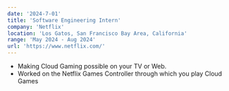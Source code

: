 ```yaml
---
date: '2024-7-01'
title: 'Software Engineering Intern'
company: 'Netflix'
location: 'Los Gatos, San Francisco Bay Area, California'
range: 'May 2024 - Aug 2024'
url: 'https://www.netflix.com/'
---
```


- Making Cloud Gaming possible on your TV or Web.
- Worked on the Netflix Games Controller through which you play Cloud Games
